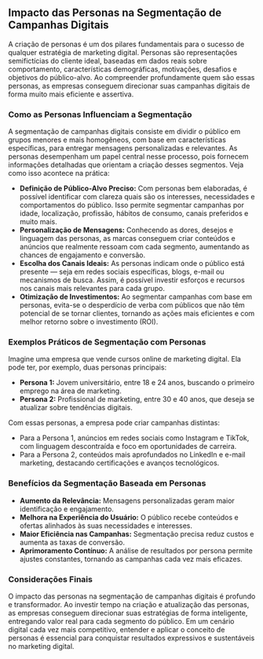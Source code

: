 
## Impacto das Personas na Segmentação de Campanhas Digitais

A criação de personas é um dos pilares fundamentais para o sucesso de qualquer estratégia de marketing digital. Personas são representações semifictícias do cliente ideal, baseadas em dados reais sobre comportamento, características demográficas, motivações, desafios e objetivos do público-alvo. Ao compreender profundamente quem são essas personas, as empresas conseguem direcionar suas campanhas digitais de forma muito mais eficiente e assertiva.

### Como as Personas Influenciam a Segmentação

A segmentação de campanhas digitais consiste em dividir o público em grupos menores e mais homogêneos, com base em características específicas, para entregar mensagens personalizadas e relevantes. As personas desempenham um papel central nesse processo, pois fornecem informações detalhadas que orientam a criação desses segmentos. Veja como isso acontece na prática:

- **Definição de Público-Alvo Preciso:** Com personas bem elaboradas, é possível identificar com clareza quais são os interesses, necessidades e comportamentos do público. Isso permite segmentar campanhas por idade, localização, profissão, hábitos de consumo, canais preferidos e muito mais.
- **Personalização de Mensagens:** Conhecendo as dores, desejos e linguagem das personas, as marcas conseguem criar conteúdos e anúncios que realmente ressoam com cada segmento, aumentando as chances de engajamento e conversão.
- **Escolha dos Canais Ideais:** As personas indicam onde o público está presente — seja em redes sociais específicas, blogs, e-mail ou mecanismos de busca. Assim, é possível investir esforços e recursos nos canais mais relevantes para cada grupo.
- **Otimização de Investimentos:** Ao segmentar campanhas com base em personas, evita-se o desperdício de verba com públicos que não têm potencial de se tornar clientes, tornando as ações mais eficientes e com melhor retorno sobre o investimento (ROI).

### Exemplos Práticos de Segmentação com Personas

Imagine uma empresa que vende cursos online de marketing digital. Ela pode ter, por exemplo, duas personas principais:

- **Persona 1:** Jovem universitário, entre 18 e 24 anos, buscando o primeiro emprego na área de marketing.
- **Persona 2:** Profissional de marketing, entre 30 e 40 anos, que deseja se atualizar sobre tendências digitais.

Com essas personas, a empresa pode criar campanhas distintas:

- Para a Persona 1, anúncios em redes sociais como Instagram e TikTok, com linguagem descontraída e foco em oportunidades de carreira.
- Para a Persona 2, conteúdos mais aprofundados no LinkedIn e e-mail marketing, destacando certificações e avanços tecnológicos.

### Benefícios da Segmentação Baseada em Personas

- **Aumento da Relevância:** Mensagens personalizadas geram maior identificação e engajamento.
- **Melhora na Experiência do Usuário:** O público recebe conteúdos e ofertas alinhados às suas necessidades e interesses.
- **Maior Eficiência nas Campanhas:** Segmentação precisa reduz custos e aumenta as taxas de conversão.
- **Aprimoramento Contínuo:** A análise de resultados por persona permite ajustes constantes, tornando as campanhas cada vez mais eficazes.

### Considerações Finais

O impacto das personas na segmentação de campanhas digitais é profundo e transformador. Ao investir tempo na criação e atualização das personas, as empresas conseguem direcionar suas estratégias de forma inteligente, entregando valor real para cada segmento do público. Em um cenário digital cada vez mais competitivo, entender e aplicar o conceito de personas é essencial para conquistar resultados expressivos e sustentáveis no marketing digital.
```
